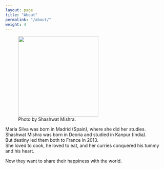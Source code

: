```yaml
---
layout: page
title: "About"
permalink: "/about/"
weight: 4
---
```


<figure class="alignright">
	<img width="250" src="https://farm6.staticflickr.com/5591/31699857486_7e44deffd1_b_d.jpg" />
	<figcaption>Photo by Shashwat Mishra.</figcaption>
</figure>

Maria Silva was born in Madrid (Spain), where she did her studies.  
Shashwat Mishra was born in Deoria and studied in Kanpur (India).  
But destiny led them both to France in 2013.  
She loved to cook, he loved to eat, and her curries conquered his tummy and his heart.  

Now they want to share their happiness with the world.
